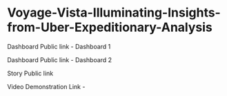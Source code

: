 # Voyage-Vista-Illuminating-Insights-from-Uber-Expeditionary-Analysis


Dashboard Public link - Dashboard 1 


Dashboard Public link - Dashboard 2 

Story Public link 

Video Demonstration Link - 
